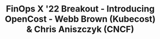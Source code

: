 ---
title: FinOps X '22 Breakout - Introducing OpenCost - Webb Brown (Kubecost) & Chris Aniszczyk (CNCF)
description: This session introduced the new OpenCost open source project and the OpenCost specification.
date-added: Nov 2022
type: Video
source: Foundation Contribution
label: FinOps X
link: https://www.youtube.com/watch?v=L_tvecd8ssY&list=PLUSCToibAswmu2V2rbm3ZjTLw3OZ9F2SB&index=26
framework-capabilities:
  - capability_normalization
framework-persona:
  - practitioner
  - finance
  - engineering
framework-maturity:
  - crawl
  - walk
cloud-provider:
  - AWS
  - Azure
  - GCP
permalink: /resources/not-here/
weight: 30
listing: true
---